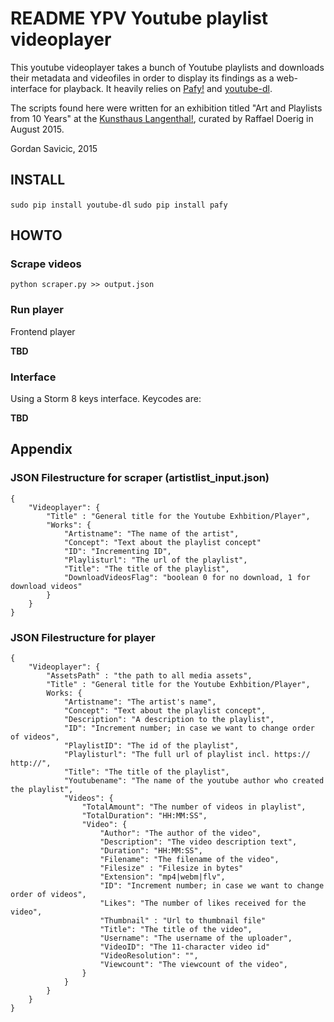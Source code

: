 # README YPV Youtube playlist videoplayer

This youtube videoplayer takes a bunch of Youtube playlists and downloads their metadata and videofiles in order to display its findings as a web-interface for playback. It heavily relies on [Pafy!](https://github.com/mps-youtube/pafy) and [youtube-dl](https://rg3.github.io/youtube-dl/).

The scripts found here were written for an exhibition titled "Art and Playlists from 10 Years" at the [Kunsthaus Langenthal!](http://www.kunsthauslangenthal.ch/), curated by Raffael Doerig in August 2015.  

Gordan Savicic, 2015

## INSTALL

`sudo pip install youtube-dl`
`sudo pip install pafy`

## HOWTO

### Scrape videos

`python scraper.py >> output.json`

### Run player

Frontend player 

**TBD**

### Interface

Using a Storm 8 keys interface. Keycodes are:

**TBD**

## Appendix

### JSON Filestructure for scraper (artistlist_input.json)

```
{
	"Videoplayer": {
		"Title" : "General title for the Youtube Exhbition/Player", 
	    "Works": {
	    	"Artistname": "The name of the artist",
	    	"Concept": "Text about the playlist concept"
	    	"ID": "Incrementing ID",
	    	"Playlisturl": "The url of the playlist",
	    	"Title": "The title of the playlist",
	    	"DownloadVideosFlag": "boolean 0 for no download, 1 for download videos"
		}
	}
}
```

### JSON Filestructure for player

```
{
    "Videoplayer": {
    	"AssetsPath" : "the path to all media assets",
    	"Title" : "General title for the Youtube Exhbition/Player", 
    	Works: {
	        "Artistname": "The artist's name",
	        "Concept": "Text about the playlist concept",
	        "Description": "A description to the playlist",
	        "ID": "Increment number; in case we want to change order of videos",
	        "PlaylistID": "The id of the playlist",
	        "Playlisturl": "The full url of playlist incl. https:// http://",
	        "Title": "The title of the playlist",
	        "Youtubename": "The name of the youtube author who created the playlist",
			"Videos": {
	            "TotalAmount": "The number of videos in playlist",
	            "TotalDuration": "HH:MM:SS",
	            "Video": {
					"Author": "The author of the video",
					"Description": "The video description text",
					"Duration": "HH:MM:SS",
					"Filename": "The filename of the video",
					"Filesize" : "Filesize in bytes"
					"Extension": "mp4|webm|flv",
					"ID": "Increment number; in case we want to change order of videos",
					"Likes": "The number of likes received for the video",
					"Thumbnail" : "Url to thumbnail file"
					"Title": "The title of the video",
					"Username": "The username of the uploader",
					"VideoID": "The 11-character video id"
					"VideoResolution": "",
					"Viewcount": "The viewcount of the video",
	            }
	        }
        }
    }
}
```